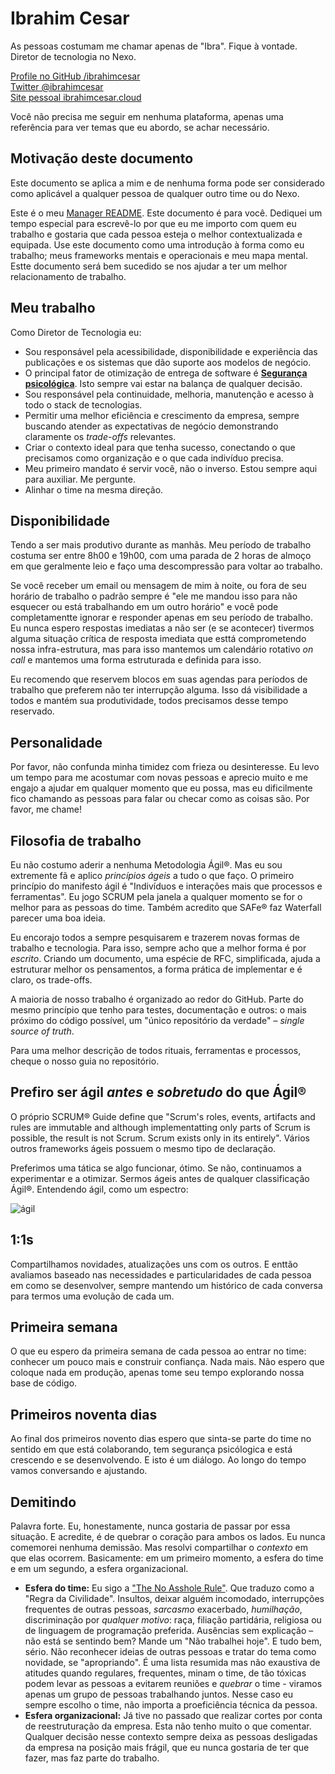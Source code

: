 # Ibrahim Cesar

As pessoas costumam me chamar apenas de "Ibra". Fique à vontade. Diretor de tecnologia no Nexo.

[Profile no GitHub /ibrahimcesar](https://www.linkedin.com/in/ibrahimcesar/)  
[Twitter @ibrahimcesar](https://twitter.com/ibrahimcesar)  
[Site pessoal ibrahimcesar.cloud](https://ibrahimcesar.cloud)  

Você não precisa me seguir em nenhuma plataforma, apenas uma referência para ver temas que eu abordo, se achar necessário.

## Motivação deste documento

Este documento se aplica a mim e de nenhuma forma pode ser considerado como aplicável a qualquer pessoa de qualquer outro time ou do Nexo.

Este é o meu [Manager README](https://matthewnewkirk.com/2017/09/20/share-your-manager-readme/). Este documento é para você. Dediquei um tempo especial para escrevê-lo por que eu me importo com quem eu trabalho e gostaria que cada pessoa esteja o melhor contextualizada e equipada. Use este documento como uma introdução à forma como eu trabalho; meus frameworks mentais e operacionais e meu mapa mental. Estte documento será bem sucedido se nos ajudar a ter um melhor relacionamento de trabalho.

## Meu trabalho

Como Diretor de Tecnologia eu:

- Sou responsável pela acessibilidade, disponibilidade e experiência das publicações e os sistemas que dão suporte aos modelos de negócio.
- O principal fator de otimização de entrega de software é [**Segurança psicológica**](https://ibrahimcesar.cloud/blog/seguranca-psicologica-em-tempos-de-pandemia/). Isto sempre vai estar na balança de qualquer decisão.
- Sou responsável pela continuidade, melhoria, manutenção e acesso à todo o stack de tecnologias.
- Permitir uma melhor eficiência e crescimento da empresa, sempre buscando atender as expectativas de negócio demonstrando claramente os _trade-offs_ relevantes.
- Criar o contexto ideal para que tenha sucesso, conectando o que precisamos como organização e o que cada indivíduo precisa.
- Meu primeiro mandato é servir você, não o inverso. Estou sempre aqui para auxiliar. Me pergunte.
- Alinhar o time na mesma direção.

## Disponibilidade

Tendo a ser mais produtivo durante as manhãs. Meu período de trabalho costuma ser entre 8h00 e 19h00, com uma parada de 2 horas de almoço em que geralmente leio e faço uma descompressão para voltar ao trabalho.

Se você receber um email ou mensagem de mim à noite, ou fora de seu horário de trabalho o padrão sempre é "ele me mandou isso para não esquecer ou está trabalhando em um outro horário" e você pode completamentte ignorar e responder apenas em seu período de trabalho. Eu nunca espero respostas imediatas a não ser (e se acontecer) tivermos alguma situação crítica de resposta imediata que esttá comprometendo nossa infra-estrutura, mas para isso mantemos um calendário rotativo _on call_ e mantemos uma forma estruturada e definida para isso.

Eu recomendo que reservem blocos em suas agendas para períodos de trabalho que preferem não ter interrupção alguma. Isso dá visibilidade a todos e mantém sua produtividade, todos precisamos desse tempo reservado.

## Personalidade

Por favor, não confunda minha timidez com frieza ou desinteresse. Eu levo um tempo para me acostumar com novas pessoas e aprecio muito e me engajo a ajudar em qualquer momento que eu possa, mas eu dificilmente fico chamando as pessoas para falar ou checar como as coisas são. Por favor, me chame!

## Filosofia de trabalho

Eu não costumo aderir a nenhuma Metodologia Ágil®. Mas eu sou extremente fã e aplico _princípios ágeis_ a tudo o que faço. O primeiro princípio do manifesto ágil é "Indivíduos e interações mais que processos e ferramentas". Eu jogo SCRUM pela janela a qualquer momento se for o melhor para as pessoas do time. Também acredito que SAFe® faz Waterfall parecer uma boa ideia.

Eu encorajo todos a sempre pesquisarem e trazerem novas formas de trabalho e tecnologia. Para isso, sempre acho que a melhor forma é por _escrito_. Criando um documento, uma espécie de RFC, simplificada, ajuda a estruturar melhor os pensamentos, a forma prática de implementar e é claro, os trade-offs.

A maioria de nosso trabalho é organizado ao redor do GitHub. Parte do mesmo princípio que tenho para testes, documentação e outros: o mais próximo do código possível, um "único repositório da verdade" – _single source of truth_.

Para uma melhor descrição de todos rituais, ferramentas e processos, cheque o nosso guia no repositório.

## Prefiro ser ágil _antes_ e _sobretudo_ do que Ágil®

O próprio SCRUM® Guide define que "Scrum's roles, events, artifacts and rules are immutable and although implementatting only parts of Scrum is possible, the result is not Scrum. Scrum exists only in its entirely". Vários outros frameworks ágeis possuem o mesmo tipo de declaração.

Preferimos uma tática se algo funcionar, ótimo. Se não, continuamos a experimentar e a otimizar. Sermos ágeis antes de qualquer classificação Ágil®. Entendendo ágil, como um espectro:

<img src="https://github.com/Nexo-Tec/guia/raw/main/assets/agil.png" alt="ágil" />

## 1:1s

Compartilhamos novidades, atualizações uns com os outros. E enttão avaliamos baseado nas necessidades e particularidades de cada pessoa em como se desenvolver, sempre mantendo um histórico de cada conversa para termos uma evolução de cada um.

## Primeira semana

O que eu espero da primeira semana de cada pessoa ao entrar no time: conhecer um pouco mais e construir confiança. Nada mais. Não espero que coloque nada em produção, apenas tome seu tempo explorando nossa base de código.

## Primeiros noventa dias

Ao final dos primeiros novento dias espero que sinta-se parte do time no sentido em que está colaborando, tem segurança psicólogica e está crescendo e se desenvolvendo. E isto é um diálogo. Ao longo do tempo vamos conversando e ajustando.

## Demitindo

Palavra forte. Eu, honestamente, nunca gostaria de passar por essa situação. E acredite, é de quebrar o coração para ambos os lados. Eu nunca comemorei nenhuma demissão. Mas resolvi compartilhar o _contexto_ em que elas ocorrem. Basicamente: em um primeiro momento, a esfera do time e em um segundo, a esfera organizacional.

- **Esfera do time:** Eu sigo a ["The No Asshole Rule"](https://en.wikipedia.org/wiki/The_No_Asshole_Rule). Que traduzo como a "Regra da Civilidade". Insultos, deixar alguém incomodado, interrupções frequentes de outras pessoas, _sarcasmo_ exacerbado, _humilhação_, discriminação por _qualquer motivo_: raça, filiação partidária, religiosa ou de linguagem de programação preferida. Ausências sem explicação – não está se sentindo bem? Mande um "Não trabalhei hoje". E tudo bem, sério. Não reconhecer ideias de outras pessoas e tratar do tema como novidade, se "apropriando". É uma lista resumida mas não exaustiva de atitudes quando regulares, frequentes, minam o time, de tão tóxicas podem levar as pessoas a evitarem reuniões e _quebrar_ o time - viramos apenas um grupo de pessoas trabalhando juntos. Nesse caso eu sempre escolho o time, não importa a proeficiência técnica da pessoa.
- **Esfera organizacional:** Já tive no passado que realizar cortes por conta de reestruturação da empresa. Esta não tenho muito o que comentar. Qualquer decisão nesse contexto sempre deixa as pessoas desligadas da empresa na posição mais frágil, que eu nunca gostaria de ter que fazer, mas faz parte do trabalho.

